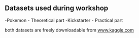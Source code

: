 ## Datasets used during workshop
-Pokemon - Theoretical part
-Kickstarter - Practical part

both datasets are freely downloadable from www.kaggle.com
